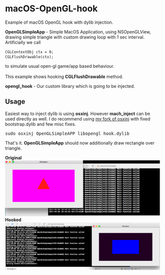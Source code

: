 # macOS-OpenGL-hook
Example of macOS OpenGL hook with dylib injection.

<b>OpenGLSimpleApp</b> - Simple MacOS Application, using NSOpenGLView, drawing simple triangle with custom drawing loop with 1 sec interval. 
<br>Artificially we call
```obj-c
CGLContextObj ctx = 0;
CGLFlushDrawable(ctx);
```
to simulate usual open-gl game/app based behaviour.<br><br>
This example shows hooking <b>CGLFlushDrawable</b> method.

<b>opengl_hook</b> - Our custom library which is going to be injected.

## Usage
Easiest way to inject dylib is using <b>osxinj</b>. However <b>mach_inject</b> can be used directly as well.
I do recommend using [my fork of osxinj](https://github.com/karek314/osxinj) with fixed bootstrap.dylib and few misc fixes.

<pre>
sudo osxinj OpenGLSimpleAPP libopengl_hook.dylib
</pre>

That's it. <b>OpenGLSimpleApp</b> should now additionally draw rectangle over triangle. 

<b>Original</b>
![Original](/unhooked.png?raw=true "Original")
<b>Hooked</b>
![Hooked](/hooked.png?raw=true "Hooked")
